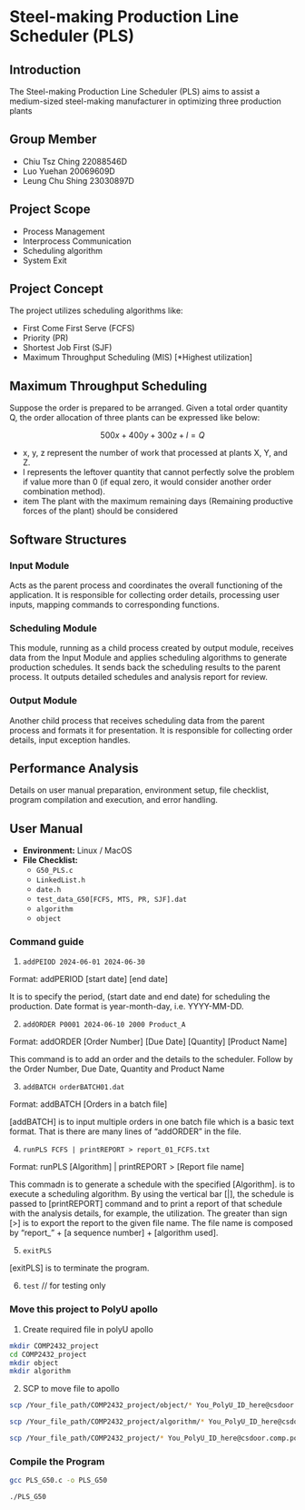 # Steel-making Production Line Scheduler (PLS)

## Introduction

The Steel-making Production Line Scheduler (PLS) aims to assist a medium-sized steel-making manufacturer in optimizing three production plants

## Group Member
- Chiu Tsz Ching 22088546D
- Luo Yuehan 20069609D
- Leung Chu Shing 23030897D

## Project Scope

- Process Management
- Interprocess Communication
- Scheduling algorithm
- System Exit

## Project Concept

The project utilizes scheduling algorithms like:
- First Come First Serve (FCFS)
- Priority (PR)
- Shortest Job First (SJF)
- Maximum Throughput Scheduling (MIS) [*Highest utilization]

## Maximum Throughput Scheduling
Suppose the order is prepared to be arranged. Given a total order quantity Q, the order allocation of three plants can be expressed like below:

$$
500x + 400y + 300z + l = Q
$$

- x, y, z represent the number of work that processed at plants X, Y, and Z.
- l represents the leftover quantity that cannot perfectly solve the problem if value more than 0 (if equal zero, it would consider another order combination method).
- item The plant with the maximum remaining days (Remaining productive forces of the plant) should be considered


## Software Structures
### Input Module

Acts as the parent process and coordinates the overall functioning of the application. It is responsible for collecting order details, processing user inputs, mapping commands to corresponding functions.

### Scheduling Module

This module, running as a child process created by output module, receives data from the Input Module and applies scheduling algorithms to generate production schedules. It sends back the scheduling results to the parent process. It outputs detailed schedules and analysis report for review.
### Output Module

Another child process that receives scheduling data from the parent process and formats it for presentation. It is responsible for collecting order details, input exception handles.
## Performance Analysis

Details on user manual preparation, environment setup, file checklist, program compilation and execution, and error handling.

## User Manual

- **Environment:** Linux / MacOS
- **File Checklist:**
    - `G50_PLS.c`
    - `LinkedList.h`
    - `date.h`
    - `test_data_G50[FCFS, MTS, PR, SJF].dat`
    - `algorithm`
    - `object`

### Command guide
1. `addPEIOD 2024-06-01 2024-06-30`

Format: addPERIOD [start date] [end date]

It is to specify the period, (start date and end date) for
scheduling the production. Date format is year-month-day, i.e.
YYYY-MM-DD.


2. `addORDER P0001 2024-06-10 2000 Product_A`

Format:  addORDER [Order Number] [Due Date] [Quantity] [Product Name]

This command is to add an order and the details to the scheduler.
Follow by the Order Number, Due Date, Quantity and Product Name

3. `addBATCH orderBATCH01.dat`

Format: addBATCH [Orders in a batch file]

[addBATCH] is to input multiple orders in one batch file which
is a basic text format. That is there are many lines of
“addORDER” in the file.

4. `runPLS FCFS | printREPORT > report_01_FCFS.txt`

Format: runPLS [Algorithm] | printREPORT > [Report file name]

This commadn is to generate a schedule with the specified
[Algorithm]. is to execute a scheduling algorithm.
By using the vertical bar [|], the schedule is passed to
[printREPORT] command and to print a report of that schedule
with the analysis details, for example, the utilization.
The greater than sign [>] is to export the report to the given
file name. The file name is composed by “report_” + [a sequence
number] + [algorithm used].

5. `exitPLS`

[exitPLS] is to terminate the program.

6. `test` // for testing only

### Move this project to PolyU apollo

1. Create required file in polyU apollo
```bash
mkdir COMP2432_project
cd COMP2432_project
mkdir object
mkdir algorithm
```

2. SCP to move file to apollo
```bash
scp /Your_file_path/COMP2432_project/object/* You_PolyU_ID_here@csdoor.comp.polyu.edu.hk:/home/23030897d/COMP2432_project/object/

scp /Your_file_path/COMP2432_project/algorithm/* You_PolyU_ID_here@csdoor.comp.polyu.edu.hk:/home/23030897d/COMP2432_project/algorithm/

scp /Your_file_path/COMP2432_project/* You_PolyU_ID_here@csdoor.comp.polyu.edu.hk:/home/23030897d/COMP2432_project/
```

### Compile the Program

```bash
gcc PLS_G50.c -o PLS_G50
```

```bash
./PLS_G50
```